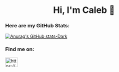 <h1 align="center">Hi, I'm Caleb 👋</h1>

<h3 align="left">Here are my GitHub Stats:</h3>

[![Anurag's GitHub stats-Dark](https://github-readme-stats.vercel.app/api?username=EmperorLemon&show_icons=true&theme=dark#gh-dark-mode-only)](https://github.com/anuraghazra/github-readme-stats#gh-dark-mode-only)

<h3 align="left">Find me on:</h3>
<p align="left">
<a href="https://www.linkedin.com/in/caleb-goss-dev/" target="blank"><img align="center" src="https://raw.githubusercontent.com/rahuldkjain/github-profile-readme-generator/master/src/images/icons/Social/linked-in-alt.svg" alt="https://www.linkedin.com/in/caleb-goss-dev/" height="30" width="40" /></a>
</p>
